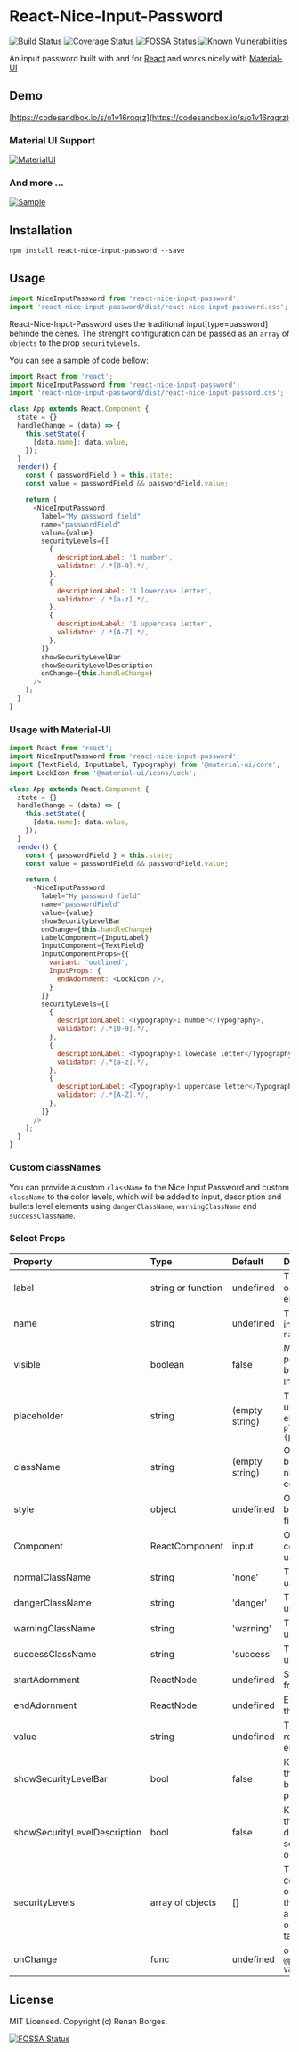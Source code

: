 # React-Nice-Input-Password

[![Build Status](https://travis-ci.org/renanborgez/react-nice-input-password.svg?branch=master)](https://travis-ci.org/renanborgez/react-nice-input-password)
[![Coverage Status](https://coveralls.io/repos/github/renanborgez/react-nice-input-password/badge.svg?branch=master)](https://coveralls.io/github/renanborgez/react-nice-input-password?branch=master)
[![FOSSA Status](https://app.fossa.io/api/projects/git%2Bgithub.com%2Frenanborgez%2Freact-nice-input-password.svg?type=shield)](https://app.fossa.io/projects/git%2Bgithub.com%2Frenanborgez%2Freact-nice-input-password?ref=badge_shield) [![Known Vulnerabilities](https://snyk.io//test/github/renanborgez/react-nice-input-password/badge.svg?targetFile=package.json)](https://snyk.io//test/github/renanborgez/react-nice-input-password?targetFile=package.json)

An input password built with and for [React](http://facebook.github.io/react/index.html)
and works nicely with [Material-UI](https://material-ui.com/)

## Demo

[https://codesandbox.io/s/o1v16rqqrz](https://codesandbox.io/s/o1v16rqqrz)

### Material UI Support
[![MaterialUI](docs/material.png)](docs/material.png)

### And more ...
[![Sample](docs/andmore.png)](docs/andmore.png)

## Installation

```
npm install react-nice-input-password --save
```

## Usage

```js
import NiceInputPassword from 'react-nice-input-password';
import 'react-nice-input-password/dist/react-nice-input-password.css';
```

React-Nice-Input-Password uses the traditional input[type=password] behinde the cenes.
The strenght configuration can be passed as an `array` of `objects` to the prop `securityLevels`.

You can see a sample of code bellow:

```js
import React from 'react';
import NiceInputPassword from 'react-nice-input-password';
import 'react-nice-input-password/dist/react-nice-input-passord.css';

class App extends React.Component {
  state = {}
  handleChange = (data) => {
    this.setState({
      [data.name]: data.value,
    });
  }
  render() {
    const { passwordField } = this.state;
    const value = passwordField && passwordField.value;

    return (
      <NiceInputPassword
        label="My password field"
        name="passwordField"
        value={value}
        securityLevels={[
          {
            descriptionLabel: '1 number',
            validator: /.*[0-9].*/,
          },
          {
            descriptionLabel: '1 lowercase letter',
            validator: /.*[a-z].*/,
          },
          {
            descriptionLabel: '1 uppercase letter',
            validator: /.*[A-Z].*/,
          },
        ]}
        showSecurityLevelBar
        showSecurityLevelDescription
        onChange={this.handleChange}
      />
    );
  }
}
```

### Usage with Material-UI

```js
import React from 'react';
import NiceInputPassword from 'react-nice-input-password';
import {TextField, InputLabel, Typography} from '@material-ui/core';
import LockIcon from '@material-ui/icons/Lock';

class App extends React.Component {
  state = {}
  handleChange = (data) => {
    this.setState({
      [data.name]: data.value,
    });
  }
  render() {
    const { passwordField } = this.state;
    const value = passwordField && passwordField.value;

    return (
      <NiceInputPassword
        label="My password field"
        name="passwordField"
        value={value}
        showSecurityLevelBar
        onChange={this.handleChange}
        LabelComponent={InputLabel}
        InputComponent={TextField}
        InputComponentProps={{
          variant: 'outlined',
          InputProps: {
            endAdornment: <LockIcon />,
          }
        }}
        securityLevels={[
          {
            descriptionLabel: <Typography>1 number</Typography>,
            validator: /.*[0-9].*/,
          },
          {
            descriptionLabel: <Typography>1 lowecase letter</Typography>,
            validator: /.*[a-z].*/,
          },
          {
            descriptionLabel: <Typography>1 uppercase letter</Typography>,
            validator: /.*[A-Z].*/,
          },
        ]}
      />
    );
  }
}
```

### Custom classNames

You can provide a custom `className` to the Nice Input Password and custom `className` to the color levels, which will be added to input, description and bullets level elements using `dangerClassName`, `warningClassName` and `successClassName`.

### Select Props

| Property | Type | Default | Description |
|:---|:---|:---|:---|
| label | string or function | undefined | The label showned on top of input element |
| name | string | undefined | The name used on input element `name={name}` |
| visible | boolean | false | Make the password visible by changing the input type to text |
| placeholder | string | (empty string) | The placeholder used on input element `placeholder={placeholder}` |
| className | string | (empty string) | Optional class to be passed to niceinputpassword context |
| style | object | undefined | Optional style to be passed to input field |
| Component | ReactComponent | input | Optional component to be used
| normalClassName | string | 'none' | The className used on level color
| dangerClassName | string | 'danger' | The className used on level color
| warningClassName | string | 'warning' | The className used on level color
| successClassName | string | 'success' | The className used on level color
| startAdornment | ReactNode | undefined | Start adornment for this component
| endAdornment | ReactNode | undefined | End adornment for this component
| value | string | undefined | The value to be renderized on element
| showSecurityLevelBar | bool | false | Key to show or not the security level bullets of password
| showSecurityLevelDescription | bool | false | Key to show or not the security level description securityLevels object
| securityLevels | array of objects | [] | The array containing the objects to validate the password, see a sample of this object on after this table
| onChange | func | undefined | onChange handler: `@params: { name, value, isValid}`

## License

MIT Licensed. Copyright (c) Renan Borges.


[![FOSSA Status](https://app.fossa.io/api/projects/git%2Bgithub.com%2Frenanborgez%2Freact-nice-input-password.svg?type=large)](https://app.fossa.io/projects/git%2Bgithub.com%2Frenanborgez%2Freact-nice-input-password?ref=badge_large)
